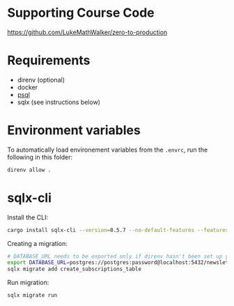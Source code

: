 # Supporting Course Code

https://github.com/LukeMathWalker/zero-to-production

# Requirements

- direnv (optional)
- docker
- [psql](https://blog.timescale.com/blog/how-to-install-psql-on-mac-ubuntu-debian-windows/)
- sqlx (see instructions below)

# Environment variables

To automatically load environement variables from the `.envrc`, run the following in this folder:

```bash
direnv allow .
```

# sqlx-cli

Install the CLI:

```bash
cargo install sqlx-cli --version=0.5.7 --no-default-features --features postgres
```

Creating a migration:

```bash
# DATABASE_URL needs to be exported only if direnv hasn't been set up yet.
export DATABASE_URL=postgres://postgres:password@localhost:5432/newsletter
sqlx migrate add create_subscriptions_table
```

Run migration:

```bash
sqlx migrate run
```
